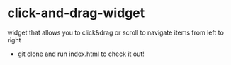 # click-and-drag-widget
widget that allows you to click&amp;drag or scroll to navigate items from left to right

- git clone and run index.html to check it out! 
